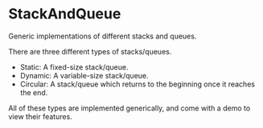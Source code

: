 # StackAndQueue
Generic implementations of different stacks and queues.

There are three different types of stacks/queues.
  - Static: A fixed-size stack/queue.
  - Dynamic: A variable-size stack/queue.
  - Circular: A stack/queue which returns to the beginning once it reaches the end.
  
 All of these types are implemented generically, and come with a demo to view their features.
